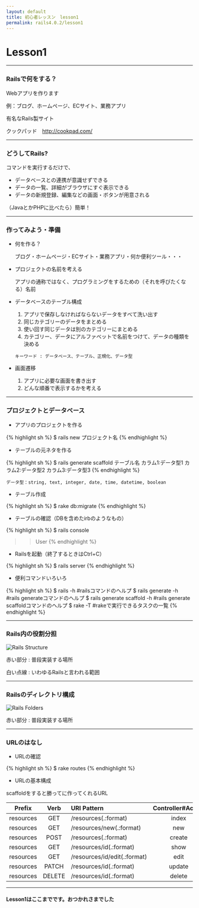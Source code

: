 ```yaml
---
layout: default
title: 初心者レッスン　lesson1
permalink: rails4.0.2/lesson1
---
```


# Lesson1

---

### <span class="icon-leaf"></span> Railsで何をする？

Webアプリを作ります

例：ブログ、ホームページ、ECサイト、業務アプリ  

有名なRails製サイト

クックパッド　http://cookpad.com/

---

### <span class="icon-leaf"></span> どうしてRails?

コマンドを実行するだけで、

* データベースとの連携が意識せずできる
* データの一覧、詳細がブラウザにすぐ表示できる
* データの新規登録、編集などの画面・ボタンが用意される

（JavaとかPHPに比べたら）簡単！

---

### <span class="icon-leaf"></span > 作ってみよう・準備

* 何を作る？

  ブログ・ホームページ・ECサイト・業務アプリ・何か便利ツール・・・

* プロジェクトの名前を考える

  アプリの通称ではなく、プログラミングをするための（それを呼びたくなる）名前

* データベースのテーブル構成

  1. アプリで保存しなければならないデータをすべて洗い出す
  2. 同じカテゴリーのデータをまとめる
  3. 使い回す同じデータは別のカテゴリーにまとめる
  4. カテゴリー、データにアルファベットで名前をつけて、データの種類を決める

    `キーワード : データベース、テーブル、正規化、データ型`

* 画面遷移

  1. アプリに必要な画面を書き出す
  2. どんな順番で表示するかを考える

---

### <span class="icon-leaf icon-sccess"></span> プロジェクトとデータベース

* アプリのプロジェクトを作る

{% highlight sh %}
$ rails new プロジェクト名
{% endhighlight %}

* テーブルの元ネタを作る

{% highlight sh %}
$ rails generate scaffold テーブル名 カラム1:データ型1 カラム2:データ型2 カラム3:データ型3
{% endhighlight %}

`データ型：string, text, integer, date, time, datetime, boolean`

* テーブル作成

{% highlight sh %}
$ rake db:migrate
{% endhighlight %}

* テーブルの確認（DBを含めたirbのようなもの）

{% highlight sh %}
$ rails console
>> User
{% endhighlight %}

* Railsを起動（終了するときはCtrl+C）

{% highlight sh %}
$ rails server
{% endhighlight %}

* 便利コマンドいろいろ

{% highlight sh %}
$ rails -h                      #railsコマンドのヘルプ
$ rails generate -h             #rails generateコマンドのヘルプ
$ rails generate scaffold -h    #rails generate scaffoldコマンドのヘルプ
$ rake -T                       #rakeで実行できるタスクの一覧
{% endhighlight %}

---

### <span class="icon-leaf"></span><a id="gem_roles"></a> Rails内の役割分担

![Rails Structure]({{site.baseurl}}/img/rails_structure.png "Rails Structure")

赤い部分
: 普段実装する場所

白い点線
: いわゆるRailsと言われる範囲

---

### <span class="icon-leaf"></span> Railsのディレクトリ構成

![Rails Folders]({{site.baseurl}}/img/rails_folders402.png "Rails Folders")

赤い部分
: 普段実装する場所

---

### <span class="icon-leaf"></span> URLのはなし

* URLの確認

{% highlight sh %}
$ rake routes
{% endhighlight %}

* URLの基本構成

scaffoldをすると勝ってに作ってくれるURL

|Prefix   |Verb |URI Pattern                 |Controller#Action                    |
|:-------:|:----:|:---------------------------|:-----------------------------------:|
|resources|GET   |/resources(.:format)        |<span class="text-error">index</span>|
|resources|GET   |/resources/new(.:format)    |<span class="text-error">new</span>   |
|resources|POST  |/resources(.:format)        |<span class="text-error">create</span>|
|resources|GET   |/resources/id(.:format)     |<span class="text-error">show</span>  |
|resources|GET   |/resources/id/edit(.:format)|<span class="text-error">edit</span>  |
|resources|PATCH |/resources/id(.:format)     |<span class="text-error">update</span>|
|resources|DELETE|/resources/id(.:format)     |<span class="text-error">delete</span>|

---

#### Lesson1はここまでです。おつかれさまでした <span class="icon-music"></span>
